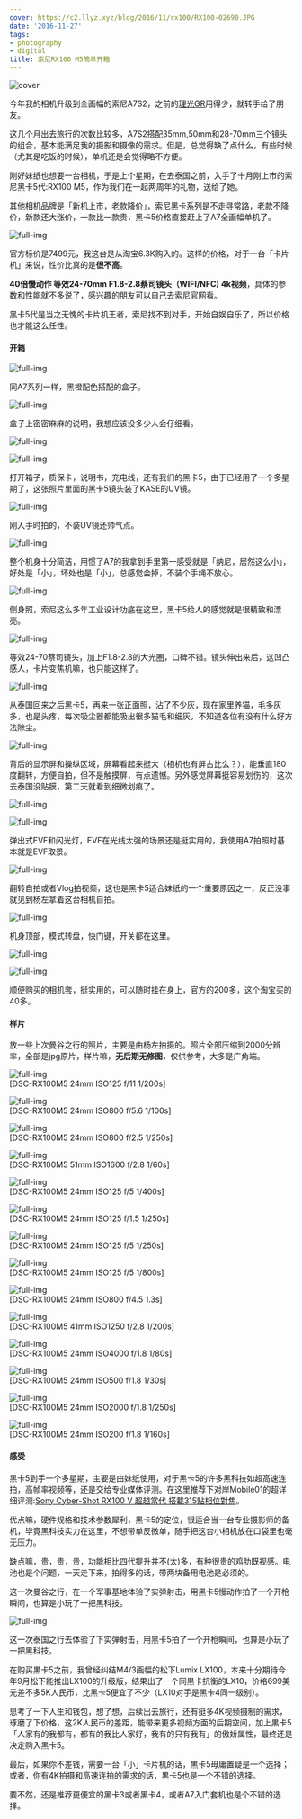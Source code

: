 ```yaml
---
cover: https://c2.llyz.xyz/blog/2016/11/rx100/RX100-02690.JPG
date: '2016-11-27'
tags:
- photography
- digital
title: 索尼RX100 M5简单开箱
---
```


![cover](https://c2.llyz.xyz/blog/2016/11/rx100/RX100-02690.JPG)

今年我的相机升级到全画幅的索尼A7S2，之前的[理光GR](https://luolei.org/tag/ricohgr/)用得少，就转手给了朋友。

这几个月出去旅行的次数比较多，A7S2搭配35mm,50mm和28-70mm三个镜头的组合，基本能满足我的摄影和摄像的需求。但是，总觉得缺了点什么，有些时候（尤其是吃饭的时候），单机还是会觉得略不方便。

刚好妹纸也想要一台相机，于是上个星期，在去泰国之前，入手了十月刚上市的索尼黑卡5代:RX100 M5，作为我们在一起两周年的礼物，送给了她。

其他相机品牌是「新机上市，老款降价」，索尼黑卡系列是不走寻常路，老款不降价，新款还大涨价，一款比一款贵，黑卡5价格直接赶上了A7全画幅单机了。

![full-img](https://c2.llyz.xyz/blog/2016/11/rx100/demo/jd.jpg)

官方标价是7499元，我这台是从淘宝6.3K购入的。这样的价格，对于一台「卡片机」来说，性价比真的是**很不高**。

**40倍慢动作 等效24-70mm F1.8-2.8蔡司镜头（WIFI/NFC) 4k视频**，具体的参数和性能就不多说了，感兴趣的朋友可以自己去[索尼官网](https://www.sonystyle.com.cn/products/cyber-shot/dsc_rx100m5.htm)看。

黑卡5代是当之无愧的卡片机王者，索尼找不到对手，开始自娱自乐了，所以价格也才能这么任性。

#### 开箱

![full-img](https://c2.llyz.xyz/blog/2016/11/rx100/RX100-04319.jpg)

同A7系列一样，黑橙配色搭配的盒子。

![full-img](https://c2.llyz.xyz/blog/2016/11/rx100/RX100-04315.jpg)

盒子上密密麻麻的说明，我想应该没多少人会仔细看。

![full-img](https://c2.llyz.xyz/blog/2016/11/rx100/RX100-02676.JPG)

![full-img](https://c2.llyz.xyz/blog/2016/11/rx100/RX100-04323.jpg)

打开箱子，质保卡，说明书，充电线，还有我们的黑卡5，由于已经用了一个多星期了，这张照片里面的黑卡5镜头装了KASE的UV镜。

![full-img](https://c2.llyz.xyz/blog/2016/11/rx100/RX100-02681.JPG)

刚入手时拍的，不装UV镜还帅气点。

![full-img](https://c2.llyz.xyz/blog/2016/11/rx100/RX100-02690.JPG)

整个机身十分简洁，用惯了A7的我拿到手里第一感受就是「纳尼，居然这么小」，好处是「小」，坏处也是「小」，总感觉会掉，不装个手绳不放心。

![full-img](https://c2.llyz.xyz/blog/2016/11/rx100/RX100-02687.JPG)

侧身照，索尼这么多年工业设计功底在这里，黑卡5给人的感觉就是很精致和漂亮。

![full-img](https://c2.llyz.xyz/blog/2016/11/rx100/RX100-02697.JPG)

等效24-70蔡司镜头，加上F1.8-2.8的大光圈，口碑不错。镜头伸出来后，这凹凸感人，卡片变焦机嘛，也只能这样了。

![full-img](https://c2.llyz.xyz/blog/2016/11/rx100/RX100-04329.jpg)

从泰国回来之后黑卡5，再来一张正面照，沾了不少灰，现在家里养猫，毛多灰多，也是头疼，每次吸尘器都能吸出很多猫毛和细灰，不知道各位有没有什么好方法除尘。

![full-img](https://c2.llyz.xyz/blog/2016/11/rx100/RX100-04330.jpg)

背后的显示屏和操纵区域，屏幕看起来挺大（相机也有屏占比么？），能垂直180度翻转，方便自拍，但不是触摸屏，有点遗憾。另外感觉屏幕挺容易划伤的，这次去泰国没贴膜，第二天就看到细微划痕了。

![full-img](https://c2.llyz.xyz/blog/2016/11/rx100/RX100-04337.jpg)

![full-img](https://c2.llyz.xyz/blog/2016/11/rx100/RX100-04339.jpg)

弹出式EVF和闪光灯，EVF在光线太强的场景还是挺实用的，我使用A7拍照时基本就是EVF取景。

![full-img](https://c2.llyz.xyz/blog/2016/11/rx100/RX100-04346.jpg)

翻转自拍或者Vlog拍视频，这也是黑卡5适合妹纸的一个重要原因之一，反正没事就见到杨左拿着这台相机自拍。

![full-img](https://c2.llyz.xyz/blog/2016/11/rx100/RX100-04349.jpg)

机身顶部，模式转盘，快门键，开关都在这里。

![full-img](https://c2.llyz.xyz/blog/2016/11/rx100/RX100-04351.jpg)

![full-img](https://c2.llyz.xyz/blog/2016/11/rx100/RX100-04354.jpg)

顺便购买的相机套，挺实用的，可以随时挂在身上，官方的200多，这个淘宝买的40多。

#### 样片

放一些上次曼谷之行的照片，主要是由杨左拍摄的。照片全部压缩到2000分辨率，全部是jpg原片，样片嘛，**无后期无修图**，仅供参考，大多是广角端。

![full-img](https://c2.llyz.xyz/blog/2016/11/rx100/demo/rx100-12.JPG)  
\[DSC-RX100M5 24mm ISO125 f/11 1/200s\]

![full-img](https://c2.llyz.xyz/blog/2016/11/rx100/demo/rx100-4.JPG)  
\[DSC-RX100M5 24mm ISO800 f/5.6 1/100s\]

![full-img](https://c2.llyz.xyz/blog/2016/11/rx100/demo/rx100-2.JPG)  
\[DSC-RX100M5 24mm ISO800 f/2.5 1/250s\]

![full-img](https://c2.llyz.xyz/blog/2016/11/rx100/demo/rx100-1.JPG)  
\[DSC-RX100M5 51mm ISO1600 f/2.8 1/60s\]

![full-img](https://c2.llyz.xyz/blog/2016/11/rx100/demo/rx100-20.JPG)  
\[DSC-RX100M5 24mm ISO125 f/5 1/400s\]

![full-img](https://c2.llyz.xyz/blog/2016/11/rx100/demo/rx100-21.JPG)  
\[DSC-RX100M5 24mm ISO125 f/1.5 1/250s\]

![full-img](https://c2.llyz.xyz/blog/2016/11/rx100/demo/rx100-23.JPG)  
\[DSC-RX100M5 24mm ISO125 f/5 1/250s\]

![full-img](https://c2.llyz.xyz/blog/2016/11/rx100/demo/rx100-24.JPG)  
\[DSC-RX100M5 24mm ISO125 f/5 1/800s\]

![full-img](https://c2.llyz.xyz/blog/2016/11/rx100/demo/rx100-16.JPG)  
\[DSC-RX100M5 24mm ISO800 f/4.5 1.3s\]

![full-img](https://c2.llyz.xyz/blog/2016/11/rx100/demo/rx100-13.JPG)  
\[DSC-RX100M5 41mm ISO1250 f/2.8 1/200s\]

![full-img](https://c2.llyz.xyz/blog/2016/11/rx100/demo/rx100-15.JPG)  
\[DSC-RX100M5 24mm ISO4000 f/1.8 1/80s\]

![full-img](https://c2.llyz.xyz/blog/2016/11/rx100/demo/rx100-14.JPG)  
\[DSC-RX100M5 24mm ISO500 f/1.8 1/30s\]

![full-img](https://c2.llyz.xyz/blog/2016/11/rx100/demo/rx100-19.JPG)  
\[DSC-RX100M5 24mm ISO2000 f/1.8 1/250s\]

![full-img](https://c2.llyz.xyz/blog/2016/11/rx100/demo/rx100-18.JPG)  
\[DSC-RX100M5 24mm ISO200 f/1.8 1/160s\]

#### 感受

黑卡5到手一个多星期，主要是由妹纸使用，对于黒卡5的许多黑科技如超高速连拍，高帧率视频等，还是交给专业媒体评测。在这里推荐下对岸Mobile01的超详细评测:[Sony Cyber-Shot RX100 V 超越當代 搭載315點相位對焦](https://www.mobile01.com/newsdetail/19844/sony-cyber-shot-rx100-v-315-focus)。

优点嘛，硬件规格和技术参数犀利，黑卡5的定位，很适合当一台专业摄影师的备机，毕竟黑科技实力在这里，不想带单反微单，随手把这台小相机放在口袋里也毫无压力。

缺点嘛，贵，贵，贵，功能相比四代提升并不(太)多，有种很贵的鸡肋既视感。电池也是个问题，一天走下来，拍得多的话，带两块备用电池是必须的。

这一次曼谷之行，在一个军事基地体验了实弹射击，用黑卡5慢动作拍了一个开枪瞬间，也算是小玩了一把黑科技。

![full-img](https://c2.llyz.xyz/blog/2016/11/rx100/demo/rx100-480p.gif)

这一次泰国之行去体验了下实弹射击，用黑卡5拍了一个开枪瞬间，也算是小玩了一把黑科技。

在购买黒卡5之前，我曾经纠结M4/3画幅的松下Lumix LX100，本来十分期待今年9月松下能推出LX100的升级版，结果出了一个同黒卡抗衡的LX10，价格699美元差不多5K人民币，比黑卡5便宜了不少（LX10对手是黒卡4同一级别）。

思考了一下人生和钱包，想了想，后续出去旅行，还有挺多4K视频摄制的需求，琢磨了下价格，这2K人民币的差距，能带来更多视频方面的后期空间，加上黒卡5「人家有的我都有，都有的我比人家好，我有的只有我有」的傲娇属性，最终还是决定购入黒卡5。

最后，如果你不差钱，需要一台「小」卡片机的话，黒卡5毋庸置疑是一个选择；或者，你有4K拍摄和高速连拍的需求的话，黒卡5也是一个不错的选择。

要不然，还是推荐更便宜的黑卡3或者黑卡4，或者A7入门套机也是个不错的选择。
